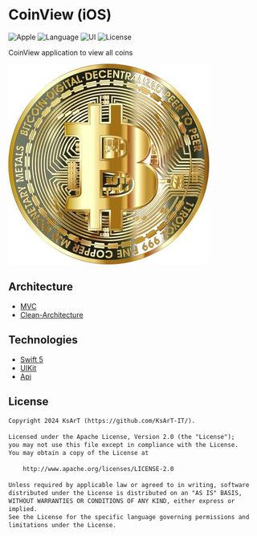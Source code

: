 # CoinView (iOS)

![Apple](https://img.shields.io/badge/iOS-18-FFFF66?logo=apple) ![Language](https://img.shields.io/badge/Swift-5-blue?logo=swift) ![UI](https://img.shields.io/badge/+-UIKit-magenta?logo=NextUI) ![License](https://img.shields.io/aur/license/android-studio)

CoinView application to view all coins

![Title](/img/title.jpg)

## Architecture

- [MVC](https://developer.apple.com/library/archive/documentation/General/Conceptual/DevPedia-CocoaCore/MVC.html)
- [Clean-Architecture](https://blog.cleancoder.com/uncle-bob/2012/08/13/the-clean-architecture.html)

## Technologies

- [Swift 5](https://www.swift.org/documentation/)
- [UIKit](https://developer.apple.com/documentation/uikit)
- [Api](https://api.coinpaprika.com)

## License

```
Copyright 2024 KsArT (https://github.com/KsArT-IT/).

Licensed under the Apache License, Version 2.0 (the "License");
you may not use this file except in compliance with the License.
You may obtain a copy of the License at

    http://www.apache.org/licenses/LICENSE-2.0

Unless required by applicable law or agreed to in writing, software
distributed under the License is distributed on an "AS IS" BASIS,
WITHOUT WARRANTIES OR CONDITIONS OF ANY KIND, either express or implied.
See the License for the specific language governing permissions and
limitations under the License.
```
